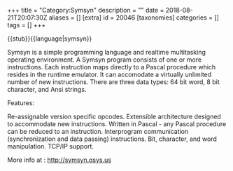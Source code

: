 +++
title = "Category:Symsyn"
description = ""
date = 2018-08-21T20:07:30Z
aliases = []
[extra]
id = 20046
[taxonomies]
categories = []
tags = []
+++

{{stub}}{{language|symsyn}}

Symsyn is a simple programming language and realtime multitasking operating environment.  A Symsyn program consists of one or more instructions.  Each instruction maps directly to a Pascal procedure which resides in the runtime emulator.  It can accomodate a virtually unlimited number of new instructions.  There are three data types: 64 bit word, 8 bit character, and Ansi strings.

Features:

Re-assignable version specific opcodes. 
Extensible architecture designed to accommodate new instructions. 
Written in Pascal - any Pascal procedure can be reduced to an instruction. 
Interprogram communication (synchronization and data passing) instructions. 
Bit, character, and word manipulation. 
TCP/IP support.
    

More info at :  http://symsyn.qsys.us
